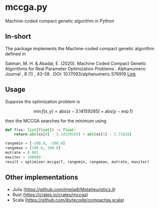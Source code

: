 # mccga.py
Machine-coded compact genetic algorithm in Python


## In-short

The package implements the Machine-coded compact genetic algorithm defined in 

Satman, M. H. & Akadal, E. (2020). Machine Coded Compact Genetic Algorithms for Real Parameter Optimization Problems . Alphanumeric Journal , 8 (1) , 43-58 . DOI: 10.17093/alphanumeric.576919 [Link](https://dergipark.org.tr/en/pub/alphanumeric/issue/55603/576919)

## Usage 

Suppose the optimization problem is 

$$
\min f(x, y) = \text{abs}(x - 3.14159265) + \text{abs}(y - \exp{1})
$$

then the MCCGA searches for the minimum using 

```python 
def f(xs: list[float]) -> float:
    return abs(xs[0] - 3.14159265) + abs(xs[1] - 2.71828)

rangemin = [-100.0, -100.0]
rangemax = [100.0, 100.0]
mutrate = 0.001
maxiter = 100000
result = optimizer.mccga(f, rangemin, rangemax, mutrate, maxiter)
```


## Other implementations

- Julia (https://github.com/jmejia8/Metaheuristics.jl)
- Rust (https://crates.io/crates/mccga)
- Scala (https://github.com/jbytecode/compactga.scala)

